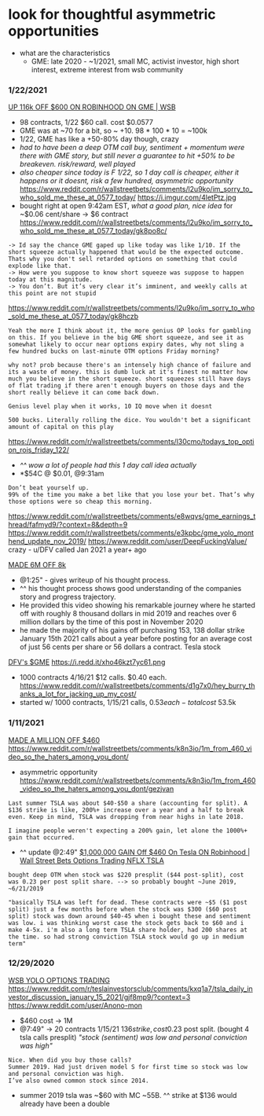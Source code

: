 
# look for thoughtful asymmetric opportunities
- what are the characteristics
  - GME: late 2020 - ~1/2021, small MC, activist investor, high short interest, extreme interest from wsb community


### 1/22/2021
[UP 116k OFF $600 ON ROBINHOOD ON GME | WSB](https://www.youtube.com/watch?v=0rozBKlSNdI)
- 98 contracts, 1/22 $60 call. cost $0.0577
- GME was at ~70 for a bit, so ~ +10. 98 * 100 * 10 = ~100k
- 1/22, GME has like a +50-80% day though, crazy
- *had to have been a deep OTM call buy, sentiment + momentum were there with GME story, but still never a guarantee to hit +50% to be breakeven. risk/reward, well played*
- *also cheaper since today is F 1/22, so 1 day call is cheaper, either it happens or it doesnt, risk a few hundred, asymmetric opportunity*
https://www.reddit.com/r/wallstreetbets/comments/l2u9ko/im_sorry_to_who_sold_me_these_at_0577_today/
https://i.imgur.com/4letPtz.jpg
- bought right at open 9:42am EST, *what a good plan, nice idea* for ~$0.06 cent/share -> $6 contract
https://www.reddit.com/r/wallstreetbets/comments/l2u9ko/im_sorry_to_who_sold_me_these_at_0577_today/gk8po8c/
```
-> Id say the chance GME gaped up like today was like 1/10. If the short squeeze actually happened that would be the expected outcome. Thats why you don't sell retarded options on something that could explode like that.
-> How were you suppose to know short squeeze was suppose to happen today at this magnitude.
-> You don’t. But it’s very clear it’s imminent, and weekly calls at this point are not stupid
```
https://www.reddit.com/r/wallstreetbets/comments/l2u9ko/im_sorry_to_who_sold_me_these_at_0577_today/gk8hczb
```
Yeah the more I think about it, the more genius OP looks for gambling on this. If you believe in the big GME short squeeze, and see it as somewhat likely to occur near options expiry dates, why not sling a few hundred bucks on last-minute OTM options Friday morning?

why not? prob because there's an intensely high chance of failure and its a waste of money. this is dumb luck at it's finest no matter how much you believe in the short squeeze. short squeezes still have days of flat trading if there aren't enough buyers on those days and the short really believe it can come back down.

Genius level play when it works, 10 IQ move when it doesnt

500 bucks. Literally rolling the dice. You wouldn't bet a significant amount of capital on this play
```
https://www.reddit.com/r/wallstreetbets/comments/l30cmo/todays_top_option_rois_friday_122/
- *^^ wow a lot of people had this 1 day call idea actually*
- *$54C @ $0.01, @9:31am
```
Don’t beat yourself up.
99% of the time you make a bet like that you lose your bet. That’s why those options were so cheap this morning.
```

https://www.reddit.com/r/wallstreetbets/comments/e8wqvs/gme_earnings_thread/fafmyd9/?context=8&depth=9
https://www.reddit.com/r/wallstreetbets/comments/e3kpbc/gme_yolo_monthend_update_nov_2019/
https://www.reddit.com/user/DeepFuckingValue/
crazy - u/DFV called Jan 2021 a year+ ago


[MADE 6M OFF 8k](https://www.youtube.com/watch?v=O4a8B_toU2U)
- @1:25" - gives writeup of his thought process.
- ^^ his thought process shows good understanding of the companies story and progress trajectory.
- He provided this video showing his remarkable journey where he started off with roughly 8 thousand dollars in mid 2019 and reaches over 6 million dollars by the time of this post in November 2020
- he made the majority of his gains off purchasing 153, 138 dollar strike January 15th 2021 calls about a year before posting  for an average cost of just 56 cents per share or 56 dollars a contract. Tesla stock

[DFV's $GME](https://www.reddit.com/r/wallstreetbets/comments/l2x7he/gme_yolo_update_jan_22_2021/)
https://i.redd.it/xho46kzt7yc61.png
- 1000 contracts 4/16/21 $12 calls. $0.40 each.
https://www.reddit.com/r/wallstreetbets/comments/d1g7x0/hey_burry_thanks_a_lot_for_jacking_up_my_cost/
- started w/ 1000 contracts, 1/15/21 calls, $0.53 each - total cost ~$53.5k

### 1/11/2021
[MADE A MILLION OFF $460](https://www.youtube.com/watch?v=aKnGry4mohU)
https://www.reddit.com/r/wallstreetbets/comments/k8n3io/1m_from_460_video_so_the_haters_among_you_dont/
- asymmetric opportunity
https://www.reddit.com/r/wallstreetbets/comments/k8n3io/1m_from_460_video_so_the_haters_among_you_dont/gezjvan
```
Last summer TSLA was about $40-$50 a share (accounting for split). A $136 strike is like, 200%+ increase over a year and a half to break even. Keep in mind, TSLA was dropping from near highs in late 2018.

I imagine people weren't expecting a 200% gain, let alone the 1000%+ gain that occurred.
```
- ^^ update @2:49" [$1,000,000 GAIN Off $460 On Tesla ON Robinhood | Wall Street Bets Options Trading NFLX TSLA](https://www.youtube.com/watch?v=am4V6lraDnI)
```
bought deep OTM when stock was $220 presplit ($44 post-split), cost was 0.23 per post split share. --> so probably bought ~June 2019, ~6/21/2019

"basically TSLA was left for dead. These contracts were ~$5 ($1 post split) just a few months before when the stock was $300 ($60 post split) stock was down around $40-45 when i bought these and sentiment was low. i was thinking worst case the stock gets back to $60 and i make 4-5x. i'm also a long term TSLA share holder, had 200 shares at the time. so had strong conviction TSLA stock would go up in medium term"
```


### 12/29/2020
[WSB YOLO OPTIONS TRADING](https://www.youtube.com/watch?v=m1EfcPBz2fM)
https://www.reddit.com/r/teslainvestorsclub/comments/kxq1a7/tsla_daily_investor_discussion_january_15_2021/gjf8mp9/?context=3
https://www.reddit.com/user/Anono-mon
- $460 cost -> 1M
- @7:49" -> 20 contracts 1/15/21 $136 strike, cost 0.23$ post split. (bought 4 tsla calls presplit)
*"stock (sentiment) was low and personal conviction was high"*
```
Nice. When did you buy those calls?
Summer 2019. Had just driven model S for first time so stock was low and personal conviction was high.
I’ve also owned common stock since 2014.
```
- summer 2019 tsla was ~$60 with MC ~55B. ^^ strike at $136 would already have been a double
